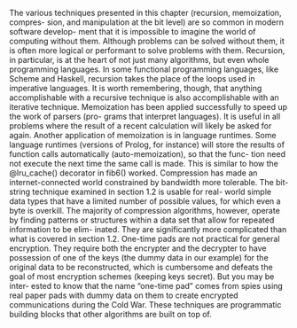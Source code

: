 The various techniques presented in this chapter (recursion, memoization, compres-
sion, and manipulation at the bit level) are so common in modern software develop-
ment that it is impossible to imagine the world of computing without them. Although
problems can be solved without them, it is often more logical or performant to solve
problems with them.
Recursion, in particular, is at the heart of not just many algorithms, but even whole
programming languages. In some functional programming languages, like Scheme
and Haskell, recursion takes the place of the loops used in imperative languages. It is
worth remembering, though, that anything accomplishable with a recursive technique
is also accomplishable with an iterative technique.
Memoization has been applied successfully to speed up the work of parsers (pro-
grams that interpret languages). It is useful in all problems where the result of a
recent calculation will likely be asked for again. Another application of memoization
is in language runtimes. Some language runtimes (versions of Prolog, for instance)
will store the results of function calls automatically (auto-memoization), so that the func-
tion need not execute the next time the same call is made. This is similar to how the
@lru_cache() decorator in fib6() worked.
Compression has made an internet-connected world constrained by bandwidth
more tolerable. The bit-string technique examined in section 1.2 is usable for real-
world simple data types that have a limited number of possible values, for which even
a byte is overkill. The majority of compression algorithms, however, operate by finding
patterns or structures within a data set that allow for repeated information to be elim-
inated. They are significantly more complicated than what is covered in section 1.2.
One-time pads are not practical for general encryption. They require both the
encrypter and the decrypter to have possession of one of the keys (the dummy data in
our example) for the original data to be reconstructed, which is cumbersome and
defeats the goal of most encryption schemes (keeping keys secret). But you may be inter-
ested to know that the name “one-time pad” comes from spies using real paper pads with
dummy data on them to create encrypted communications during the Cold War.
These techniques are programmatic building blocks that other algorithms are
built on top of.
